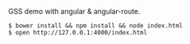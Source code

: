 GSS demo with angular & angular-route.

```
$ bower install && npm install && node index.html
$ open http://127.0.0.1:4000/index.html
```
